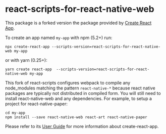 # react-scripts-for-react-native-web

This package is a forked version the package provided by [Create React App](https://github.com/facebook/create-react-app).<br>

To create an app named `my-app` with npm (5.2+) run:

```
npx create-react-app --scripts-version=react-scripts-for-react-native-web my-app
```

or with yarn (0.25+):

```
yarn create react-app  --scripts-version=react-scripts-for-react-native-web my-app
```

This fork of react-scripts configures webpack to compile any node_modules matching the pattern `react-native-*` because react native packages are typically not distributed in compiled form. You will still need to install react-native-web and any dependencies. For example, to setup a project for react-native-paper:

```
cd my-app
npm install --save react-native-web react-art react-native-paper
```

Please refer to its [User Guide](https://github.com/facebook/create-react-app/blob/master/packages/react-scripts/template/README.md) for more information about create-react-app.
